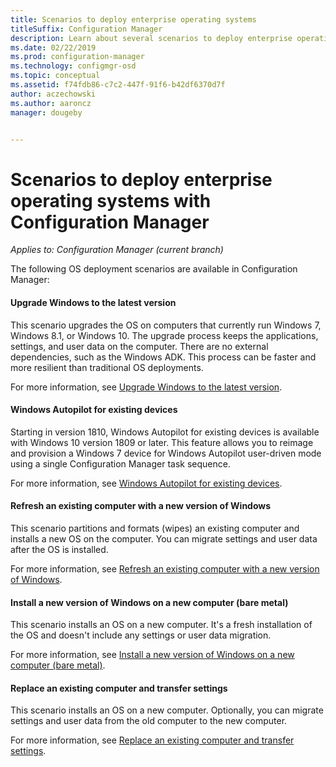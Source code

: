 ```yaml
---
title: Scenarios to deploy enterprise operating systems
titleSuffix: Configuration Manager
description: Learn about several scenarios to deploy enterprise operating systems with Configuration Manager.
ms.date: 02/22/2019
ms.prod: configuration-manager
ms.technology: configmgr-osd
ms.topic: conceptual
ms.assetid: f74fdb86-c7c2-447f-91f6-b42df6370d7f
author: aczechowski
ms.author: aaroncz
manager: dougeby


---
```


# Scenarios to deploy enterprise operating systems with Configuration Manager

*Applies to: Configuration Manager (current branch)*

The following OS deployment scenarios are available in Configuration Manager:  

#### Upgrade Windows to the latest version
This scenario upgrades the OS on computers that currently run Windows 7, Windows 8.1, or Windows 10. The upgrade process keeps the applications, settings, and user data on the computer. There are no external dependencies, such as the Windows ADK. This process can be faster and more resilient than traditional OS deployments.  

For more information, see [Upgrade Windows to the latest version](/sccm/osd/deploy-use/upgrade-windows-to-the-latest-version).


#### Windows Autopilot for existing devices
<!--3607717, fka 1358333-->
Starting in version 1810, Windows Autopilot for existing devices is available with Windows 10 version 1809 or later. This feature allows you to reimage and provision a Windows 7 device for Windows Autopilot user-driven mode using a single Configuration Manager task sequence.

For more information, see [Windows Autopilot for existing devices](/sccm/osd/deploy-use/windows-autopilot-for-existing-devices).


#### Refresh an existing computer with a new version of Windows
This scenario partitions and formats (wipes) an existing computer and installs a new OS on the computer. You can migrate settings and user data after the OS is installed.  

For more information, see [Refresh an existing computer with a new version of Windows](/sccm/osd/deploy-use/refresh-an-existing-computer-with-a-new-version-of-windows).


#### Install a new version of Windows on a new computer (bare metal)
This scenario installs an OS on a new computer. It's a fresh installation of the OS and doesn't include any settings or user data migration.  

For more information, see [Install a new version of Windows on a new computer (bare metal)](/sccm/osd/deploy-use/install-new-windows-version-new-computer-bare-metal).


#### Replace an existing computer and transfer settings
This scenario installs an OS on a new computer. Optionally, you can migrate settings and user data from the old computer to the new computer.  

For more information, see [Replace an existing computer and transfer settings](/sccm/osd/deploy-use/replace-an-existing-computer-and-transfer-settings).



